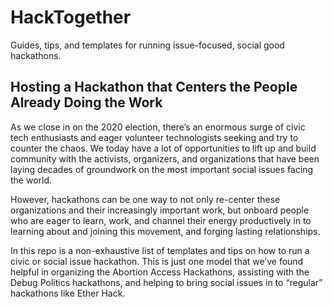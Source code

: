 # HackTogether
Guides, tips, and templates for running issue-focused, social good hackathons.

## Hosting a Hackathon that Centers the People Already Doing the Work

As we close in on the 2020 election, there’s an enormous surge of civic tech enthusiasts and eager volunteer technologists seeking and try to counter the chaos. We today have a lot of opportunities to lift up and build community with the activists, organizers, and organizations that have been laying decades of groundwork on the most important social issues facing the world.

However, hackathons can be one way to not only re-center these organizations and their increasingly important work, but onboard people who are eager to learn, work, and channel their energy productively in to learning about and joining this movement, and forging lasting relationships.

In this repo is a non-exhaustive list of templates and tips on how to run a civic or social issue hackathon. This is just one model that we’ve found helpful in organizing the Abortion Access Hackathons, assisting with the Debug Politics hackathons, and helping to bring social issues in to “regular” hackathons like Ether Hack.
